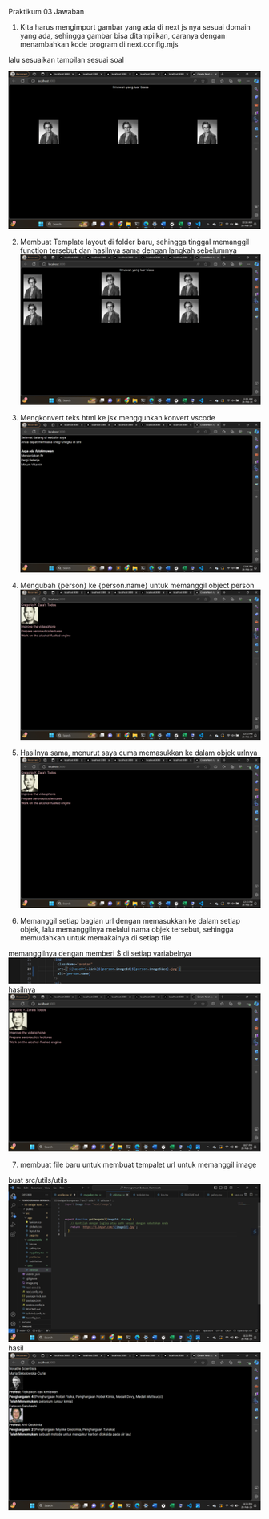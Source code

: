 Praktikum 03
Jawaban
1. Kita harus mengimport gambar yang ada di next js nya sesuai domain yang ada, sehingga gambar bisa ditampilkan, caranya dengan menambahkan kode program di next.config.mjs

lalu sesuaikan tampilan sesuai soal

![Output](gambar/1.png)

2. Membuat Template layout di folder baru, sehingga tinggal memanggil function tersebut dan hasilnya sama dengan langkah sebelumnya
![Output](gambar/2.png)

3. Mengkonvert teks html ke jsx menggunkan konvert vscode
![Output](gambar/3.png)

4. Mengubah {person} ke {person.name} untuk memanggil object person
![Output](gambar/4.png)

5. Hasilnya sama, menurut saya cuma memasukkan ke dalam objek urlnya
![Output](gambar/4.png)

6. Memanggil setiap bagian url dengan memasukkan ke dalam setiap objek, lalu memanggilnya melalui nama objek tersebut, sehingga memudahkan untuk memakainya di setiap file

memanggilnya dengan memberi $ di setiap variabelnya
![Output](gambar/6.1.png)
hasilnya
![Output](gambar/6.2.png)

7. membuat file baru untuk membuat tempalet url untuk memanggil image

buat src/utils/utils
![Output](gambar/7.png)
hasil
![Output](gambar/7.1.png)
